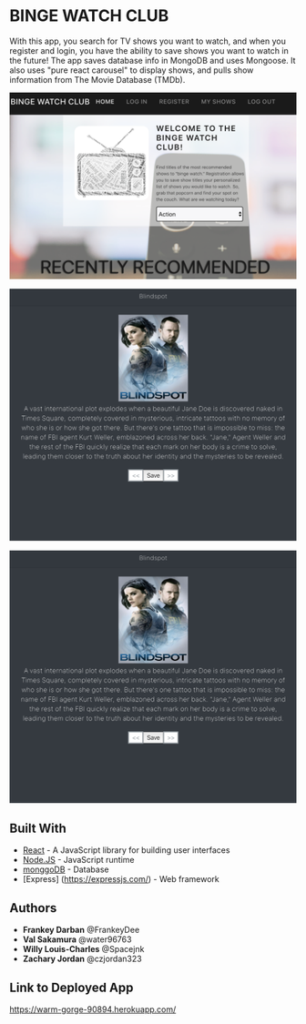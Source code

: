 # BINGE WATCH CLUB

With this app, you search for TV shows you want to watch, and when you register and login, you have the ability to save shows you want to watch in the future!  The app saves database info in MongoDB and uses Mongoose.  It also uses "pure react carousel" to display shows, and pulls show information from The Movie Database (TMDb).

![BINGE WATCH CLUB](client/src/images/readmeimg1.png)

![BINGE WATCH CLUB](client/src/Images/readmeimg2.png)

<img src="client/src/Images/readmeimg2.png" alt="">


## Built With

* [React](https://reactjs.org/) - A JavaScript library for building user interfaces
* [Node.JS](https://nodejs.org/) - JavaScript runtime
* [monggoDB](https://www.mongodb.com/) - Database
* [Express] (https://expressjs.com/) - Web framework

## Authors

* **Frankey Darban** @FrankeyDee
* **Val Sakamura** @water96763
* **Willy Louis-Charles** @Spacejnk
* **Zachary Jordan** @czjordan323

## Link to Deployed App

https://warm-gorge-90894.herokuapp.com/
